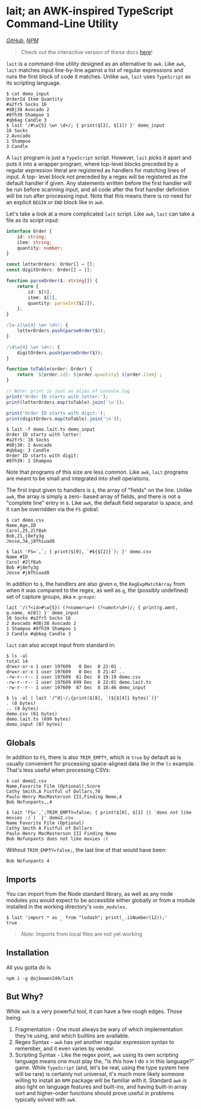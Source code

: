 # lait; an AWK-inspired TypeScript Command-Line Utility

[_GitHub_](https://github.com/ajbowen249/lait),
[_NPM_](https://www.npmjs.com/package/@ajbowen249/lait)

> Check out the interactive version of these docs [here](https://ajbowen249.github.io/lait/)!

`lait` is a command-line utility designed as an alternative to `awk`. Like `awk`, `lait` matches input line-by-line
against a list of regular expressions and runs the first block of code it matches. Unlike `awk`, `lait` uses
`TypeScript` as its scripting language.

```shell
$ cat demo_input
OrderId Item Quantity
#a2fr5 Socks 16
#d8j38 Avocado 2
#8fh39 Shampoo 1
#qb6ag Candle 3
$ lait '/#\w{5} \w+ \d+/; { print($[2], $[1]) }' demo_input
16 Socks
2 Avocado
1 Shampoo
3 Candle
```

A `lait` program is just a `TypeScript` script. However, `lait` picks it apart and puts it into a wrapper program, where
top-level blocks preceded by a regular expression literal are registered as handlers for matching lines of input. A top-
level block not preceded by a regex will be registered as the default handler if given. Any statements written before
the first handler will be run before scanning input, and all code after the first handler definition will be run after
processing input. Note that this means there is no need for an explicit `BEGIN` or `END` block like in `awk`.

Let's take a look at a more complicated `lait` script. Like `awk`, `lait` can take a file as its script input:

```typescript
interface Order {
    id: string;
    item: string;
    quantity: number;
}

const letterOrders: Order[] = [];
const digitOrders: Order[] = [];

function parseOrder($: string[]) {
    return {
        id: $[0],
        item: $[1],
        quantity: parseInt($[2]),
    };
}

/[a-z]\w{4} \w+ \d+/; {
    letterOrders.push(parseOrder($));
}

/\d\w{4} \w+ \d+/; {
    digitOrders.push(parseOrder($));
}

function toTable(order: Order) {
    return `${order.id}: ${order.quantity} ${order.item}`;
}

// Note: print is just an alias of console.log
print('Order ID starts with letter:');
print(letterOrders.map(toTable).join('\n'));

print('Order ID starts with digit:');
print(digitOrders.map(toTable).join('\n'));
```

```shell
$ lait -f demo.lait.ts demo_input
Order ID starts with letter:
#a2fr5: 16 Socks
#d8j38: 2 Avocado
#qb6ag: 3 Candle
Order ID starts with digit:
#8fh39: 1 Shampoo
```

Note that programs of this size are less common. Like `awk`, `lait` programs are meant to be small and integrated into
shell operations.

The first input given to handlers is `$`, the array of "fields" on the line. Unlike `awk`, the array is simply a zero-
based array of fields, and there is not a "complete line" entry in `$`. Like `awk`, the default field separator is
space, and it can be overridden via the `FS` global:

```shell
$ cat demo.csv
Name,Age,ID
Carol,25,2lf8ah
Bob,21,j8efy3g
Jesse,34,j8fhiuad8

$ lait 'FS=`,`; { print($[0], `#${$[2]}`); }' demo.csv
Name #ID
Carol #2lf8ah
Bob #j8efy3g
Jesse #j8fhiuad8
```

In addition to `$`, the handlers are also given `m`, the `RegExpMatchArray` from when it was compared to the regex, as
well as `g`, the (possibly undefined) set of capture groups, aka `m.groups`:

```shell
lait '/(?<id>#\w{5}) (?<name>\w+) (?<amnt>\d+)/; { print(g.amnt, g.name, m[0]) }' demo_input
16 Socks #a2fr5 Socks 16
2 Avocado #d8j38 Avocado 2
1 Shampoo #8fh39 Shampoo 1
3 Candle #qb6ag Candle 3
```

`lait` can also accept input from standard in:

```shell
$ ls -al
total 14
drwxr-xr-x 1 user 197609   0 Dec  8 22:01 .
drwxr-xr-x 1 user 197609   0 Dec  8 21:47 ..
-rw-r--r-- 1 user 197609  61 Dec  8 19:19 demo.csv
-rw-r--r-- 1 user 197609 699 Dec  8 22:01 demo.lait.ts
-rw-r--r-- 1 user 197609  87 Dec  8 18:46 demo_input

$ ls -al | lait '/^d|-/;{print($[8], `(${$[4]} bytes)`)}'
. (0 bytes)
.. (0 bytes)
demo.csv (61 bytes)
demo.lait.ts (699 bytes)
demo_input (87 bytes)
```

## Globals

In addition to `FS`, there is also `TRIM_EMPTY`, which is `true` by default as is usually convenient for processing
space-aligned data like in the `ls` example. That's less useful when processing CSVs:

```shell
$ cat demo2.csv
Name,Favorite Film (Optional),Score
Cathy Smith,A Fistful of Dollars,78
Paulo Henry MacMasterson III,Finding Nemo,4
Bob Nofunpants,,4

$ lait 'FS=`,`;TRIM_EMPTY=false; { print($[0], $[1] || `does not like movies :(`)  }' demo2.csv
Name Favorite Film (Optional)
Cathy Smith A Fistful of Dollars
Paulo Henry MacMasterson III Finding Nemo
Bob Nofunpants does not like movies :(
```

Without `TRIM_EMPTY=false;`, the last line of that would have been:
```shell
Bob Nofunpants 4
```

## Imports

You can import from the Node standard library, as well as any node modules you would expect to be accessible either
globally or from a module installed in the working directory's `node_modules`.

```shell
$ lait 'import * as _ from "lodash"; print(_.isNumber(12));'
true
```

> *Note:* Imports from local files are not yet working

## Installation

All you gotta do is

```shell
npm i -g @ajbowen249/lait
```

## But Why?

While `awk` is a very powerful tool, it can have a few rough edges. Those being:

1. Fragmentation - One must always be wary of which implementation they're using, and which builtins are available.
2. Regex Syntax - `awk` has yet another regular expression syntax to remember, and it even varies by vendor.
3. Scripting Syntax - Like the regex point, `awk` using its own scripting language means one must play the, "is _this_
   how I do x in this language?" game. While `TypeScript` (and, let's be real, using the type system here will be rare)
   is certainly not universal, it's much more likely someone willing to install an `NPM` package will be familiar with
   it. Standard `awk` is also light on language features and built-ins, and having built-in array sort and higher-order
   functions should prove useful in problems typically solved with `awk`.
